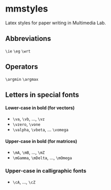 # mmstyles

Latex styles for paper writing in Multimedia Lab.

## Abbreviations

``\ie``
``\eg``
``\wrt``

## Operators

``\argmin``
``\argmax``

## Letters in special fonts

#### Lower-case in bold (for vectors)

- ``\va``, ``\vb``, ..., ``\vz``
- ``\vzero``, ``\vone``
- ``\valpha``, ``\vbeta``, ... ``\vomega``

#### Upper-case in bold (for matrices)

- ``\mA``, ``\mB``, ..., ``\mZ``
- ``\mGamma``, ``\mDelta``, ..., ``\mOmega``

### Upper-case in calligraphic fonts

- ``\cA``, ..., ``\cZ``
